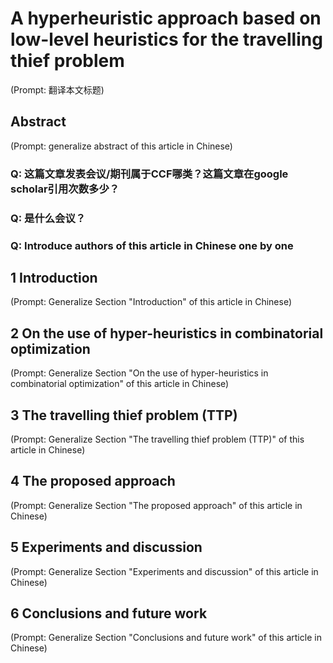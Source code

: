 # A hyperheuristic approach based on low-level heuristics for the travelling thief problem

(Prompt: 翻译本文标题)

## Abstract

(Prompt: generalize abstract of this article in Chinese)

### Q: 这篇文章发表会议/期刊属于CCF哪类？这篇文章在google scholar引用次数多少？

### Q: 是什么会议？

### Q: Introduce authors of this article in Chinese one by one

## 1 Introduction

(Prompt: Generalize Section "Introduction" of this article in Chinese)

## 2 On the use of hyper-heuristics in combinatorial optimization

(Prompt: Generalize Section "On the use of hyper-heuristics in combinatorial optimization" of this article in Chinese)

## 3 The travelling thief problem (TTP)

(Prompt: Generalize Section "The travelling thief problem (TTP)" of this article in Chinese)

## 4 The proposed approach

(Prompt: Generalize Section "The proposed approach" of this article in Chinese)

## 5 Experiments and discussion

(Prompt: Generalize Section "Experiments and discussion" of this article in Chinese)

## 6 Conclusions and future work

(Prompt: Generalize Section "Conclusions and future work" of this article in Chinese)